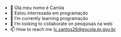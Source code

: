 - 👋 Olá meu nome é Camila
- 👀 Estou interresada em programação
- 🌱 I’m currently learning programação
- 💞️ I’m looking to collaborate on pesquisas na web
- 📫 How to reach me (c.santos26@escola.pr.gov.br

<!---
CamilaPereiraSantos/CamilaPereiraSantos is a ✨ special ✨ repository because its `README.md` (this file) appears on your GitHub profile.
You can click the Preview link to take a look at your changes.
--->
